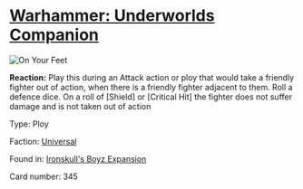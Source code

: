 # [Warhammer: Underworlds Companion](https://guidokessels.github.io/wh-underworlds)

  

![On Your Feet](https://warhammerunderworlds.com/wp-content/uploads/sites/6/2017/12/345_ENG-On-Your-Feet.png)

<b>Reaction:</b> Play this during an Attack action or ploy that would take a friendly fighter out of action, when there is a friendly fighter adjacent to them. Roll a defence dice. On a roll of [Shield] or [Critical Hit] the fighter does not suffer damage and is not taken out of action

Type: Ploy

Faction: [Universal](https://guidokessels.github.io/wh-underworlds/factions/universal)

Found in: [Ironskull's Boyz Expansion](https://guidokessels.github.io/wh-underworlds/locations/ironskulls-boyz-expansion)

Card number: 345
